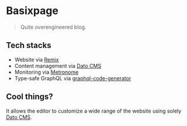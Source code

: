 # Basixpage

> Quite overengineered blog.

## Tech stacks
- Website via [Remix](https://remix.run)
- Content management via [Dato CMS](https://datocms.com)
- Monitoring via [Metronome](https://metronome.sh)
- Type-safe GraphQL via [graphql-code-generator](https://www.graphql-code-generator.com/)

## Cool things?
It allows the editor to customize a wide range of the website using solely [Dato CMS](https://datocms.com).
